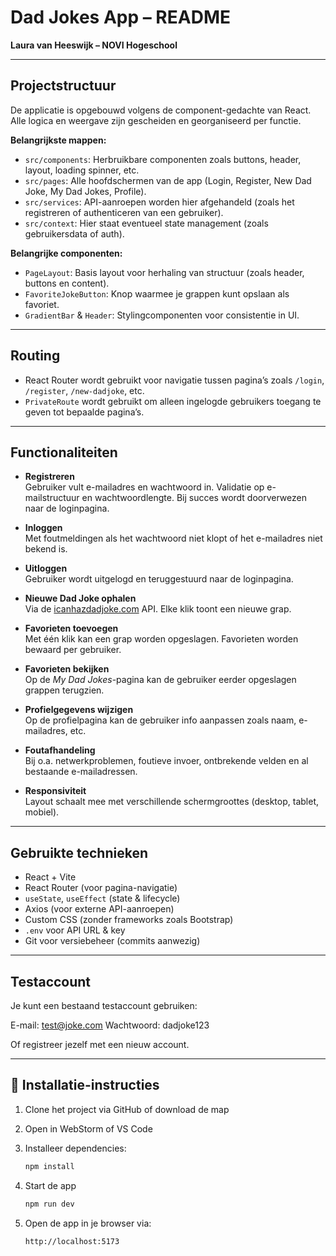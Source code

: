 # Dad Jokes App – README
**Laura van Heeswijk – NOVI Hogeschool**

---

## Projectstructuur

De applicatie is opgebouwd volgens de component-gedachte van React. Alle logica en weergave zijn gescheiden en georganiseerd per functie.

**Belangrijkste mappen:**
- `src/components`: Herbruikbare componenten zoals buttons, header, layout, loading spinner, etc.
- `src/pages`: Alle hoofdschermen van de app (Login, Register, New Dad Joke, My Dad Jokes, Profile).
- `src/services`: API-aanroepen worden hier afgehandeld (zoals het registreren of authenticeren van een gebruiker).
- `src/context`: Hier staat eventueel state management (zoals gebruikersdata of auth).

**Belangrijke componenten:**
- `PageLayout`: Basis layout voor herhaling van structuur (zoals header, buttons en content).
- `FavoriteJokeButton`: Knop waarmee je grappen kunt opslaan als favoriet.
- `GradientBar` & `Header`: Stylingcomponenten voor consistentie in UI.

---

## Routing

- React Router wordt gebruikt voor navigatie tussen pagina’s zoals `/login`, `/register`, `/new-dadjoke`, etc.
- `PrivateRoute` wordt gebruikt om alleen ingelogde gebruikers toegang te geven tot bepaalde pagina’s.

---

## Functionaliteiten

- **Registreren**  
  Gebruiker vult e-mailadres en wachtwoord in. Validatie op e-mailstructuur en wachtwoordlengte. Bij succes wordt doorverwezen naar de loginpagina.

- **Inloggen**  
  Met foutmeldingen als het wachtwoord niet klopt of het e-mailadres niet bekend is.

- **Uitloggen**  
  Gebruiker wordt uitgelogd en teruggestuurd naar de loginpagina.

- **Nieuwe Dad Joke ophalen**  
  Via de [icanhazdadjoke.com](https://icanhazdadjoke.com) API. Elke klik toont een nieuwe grap.

- **Favorieten toevoegen**  
  Met één klik kan een grap worden opgeslagen. Favorieten worden bewaard per gebruiker.

- **Favorieten bekijken**  
  Op de *My Dad Jokes*-pagina kan de gebruiker eerder opgeslagen grappen terugzien.

- **Profielgegevens wijzigen**  
  Op de profielpagina kan de gebruiker info aanpassen zoals naam, e-mailadres, etc.

- **Foutafhandeling**  
  Bij o.a. netwerkproblemen, foutieve invoer, ontbrekende velden en al bestaande e-mailadressen.

- **Responsiviteit**  
  Layout schaalt mee met verschillende schermgroottes (desktop, tablet, mobiel).

---

## Gebruikte technieken

- React + Vite
- React Router (voor pagina-navigatie)
- `useState`, `useEffect` (state & lifecycle)
- Axios (voor externe API-aanroepen)
- Custom CSS (zonder frameworks zoals Bootstrap)
- `.env` voor API URL & key
- Git voor versiebeheer (commits aanwezig)

---

## Testaccount

Je kunt een bestaand testaccount gebruiken:

E-mail:    test@joke.com
Wachtwoord: dadjoke123

Of registreer jezelf met een nieuw account.

---

## 🚀 Installatie-instructies

1. Clone het project via GitHub of download de map
2. Open in WebStorm of VS Code
3. Installeer dependencies:

   ```bash
   npm install

4. Start de app
    ```bash
   npm run dev
   
5. 	Open de app in je browser via:
      ```bash
      http://localhost:5173
